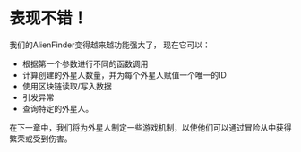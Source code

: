 # 表现不错！

我们的AlienFinder变得越来越功能强大了， 现在它可以：
- 根据第一个参数进行不同的函数调用
- 计算创建的外星人数量，并为每个外星人赋值一个唯一的ID
- 使用区块链读取/写入数据
- 引发异常
- 查询特定的外星人。
  
在下一章中，我们将为外星人制定一些游戏机制，以使他们可以通过冒险从中获得繁荣或受到伤害。
